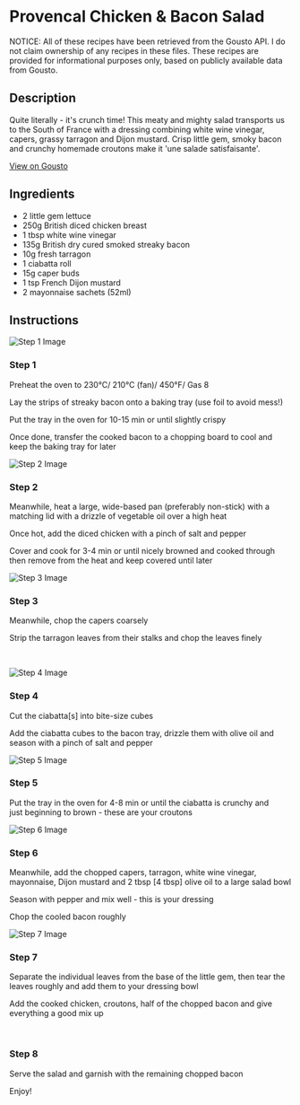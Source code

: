 # Provencal Chicken & Bacon Salad 

NOTICE: All of these recipes have been retrieved from the Gousto API. I do not claim ownership of any recipes in these files. These recipes are provided for informational purposes only, based on publicly available data from Gousto.

## Description

Quite literally - it's crunch time! This meaty and mighty salad transports us to the South of France with a dressing combining white wine vinegar, capers, grassy tarragon and Dijon mustard. Crisp little gem, smoky bacon and crunchy homemade croutons make it 'une salade satisfaisante'. 

[View on Gousto](https://www.gousto.co.uk/recipes/cookbook/provencal-chicken-bacon-salad)

## Ingredients

- 2 little gem lettuce
- 250g British diced chicken breast
- 1 tbsp white wine vinegar 
- 135g British dry cured smoked streaky bacon
- 10g fresh tarragon 
- 1 ciabatta roll
- 15g caper buds
- 1 tsp French Dijon mustard
- 2 mayonnaise sachets (52ml)

## Instructions

![Step 1 Image](https://production-media.gousto.co.uk/cms/recipe-step-image/598.-step-1-x200.jpg)

### Step 1

Preheat the oven to 230&deg;C/ 210&deg;C (fan)/ 450&deg;F/ Gas 8


Lay the strips of streaky bacon onto a baking tray (use foil to avoid mess!)


Put the tray in the oven for 10-15 min or until slightly crispy


Once done, transfer the cooked bacon to a chopping board to cool and keep the baking tray for later

![Step 2 Image](https://production-media.gousto.co.uk/cms/recipe-step-image/598.-step-2-x200.jpg)

### Step 2

Meanwhile, heat a large, wide-based pan (preferably non-stick) with a matching lid with a drizzle of vegetable oil over a high heat


Once hot, add the diced chicken with a pinch of salt and pepper


Cover and cook for 3-4 min or until nicely browned and cooked through then remove from the heat and keep covered until later

![Step 3 Image](https://production-media.gousto.co.uk/cms/recipe-step-image/598.-step-3-x200.jpg)

### Step 3

Meanwhile, chop the capers coarsely


Strip the tarragon leaves&nbsp;from their stalks and chop the&nbsp;leaves&nbsp;finely&nbsp;


&nbsp;

![Step 4 Image](https://production-media.gousto.co.uk/cms/recipe-step-image/598.-step-4-x200.jpg)

### Step 4

Cut&nbsp;the ciabatta<span class="text-danger">[s]</span> into bite-size cubes


Add the ciabatta cubes to the bacon tray, drizzle them with olive oil and season with a pinch of salt and pepper

![Step 5 Image](https://production-media.gousto.co.uk/cms/recipe-step-image/598.-step-5-x200.jpg)

### Step 5

Put the tray in the oven for 4-8 min or until the ciabatta is crunchy and just&nbsp;beginning to brown - these are your croutons&nbsp;

![Step 6 Image](https://production-media.gousto.co.uk/cms/recipe-step-image/598.-step-6-x200.jpg)

### Step 6

Meanwhile, add the chopped capers,&nbsp;tarragon, white wine vinegar, mayonnaise, Dijon mustard and 2 tbsp <span class="text-danger">[4 tbsp]</span> olive oil to a large salad bowl


Season&nbsp;with pepper and mix well - this is your dressing


Chop the cooled bacon roughly

![Step 7 Image](https://production-media.gousto.co.uk/cms/recipe-step-image/598.-step-7-x200.jpg)

### Step 7

Separate the individual leaves from the base of the little gem, then tear the leaves roughly and add them to your dressing bowl


Add the cooked chicken, croutons,&nbsp;half of the&nbsp;chopped bacon and give everything a good mix up


&nbsp;

### Step 8

Serve the salad and garnish with the remaining chopped&nbsp;bacon


Enjoy!

